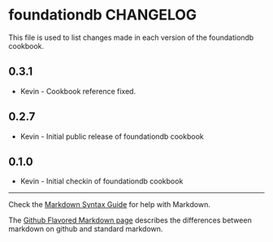 foundationdb CHANGELOG
======================

This file is used to list changes made in each version of the foundationdb cookbook.

0.3.1
-----
- Kevin - Cookbook reference fixed.

0.2.7
-----
- Kevin - Initial public release of foundationdb cookbook

0.1.0
-----
- Kevin - Initial checkin of foundationdb cookbook

- - -
Check the [Markdown Syntax Guide](http://daringfireball.net/projects/markdown/syntax) for help with Markdown.

The [Github Flavored Markdown page](http://github.github.com/github-flavored-markdown/) describes the differences between markdown on github and standard markdown.
